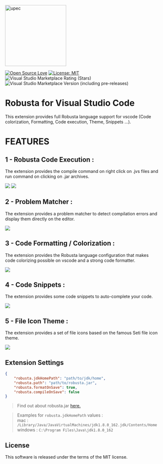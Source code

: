 <img src="https://github.com/Meshredded/robusta/blob/vs-tasks-swing-terminal/img/upec.png?raw=true" alt="upec" width="200"/>

[![Open Source Love](https://badges.frapsoft.com/os/v1/open-source.svg?v=103)](https://github.com/ellerbrock/open-source-badges/)
[![License: MIT](https://img.shields.io/badge/License-MIT-green.svg)](https://opensource.org/licenses/MIT)
![Visual Studio Marketplace Rating (Stars)](https://img.shields.io/visual-studio-marketplace/stars/meshredded.robusta)
![Visual Studio Marketplace Version (including pre-releases)](https://img.shields.io/visual-studio-marketplace/v/meshredded.robusta)


# Robusta for Visual Studio Code
This extension provides full Robusta language support for vscode (Code colorization, Formatting, Code execution, Theme, Snippets ...).


# FEATURES
## 1 - Robusta Code Execution :
The extension provides the compile command on right click on .jvs files and run command on clicking on .jar archives.

![](https://user-images.githubusercontent.com/10856604/68254605-3326dc80-002b-11ea-9e00-e4aa701e7773.png)
![](https://user-images.githubusercontent.com/10856604/68254606-3326dc80-002b-11ea-8995-821b717c2999.png)

## 2 - Problem Matcher :
The extension provides a problem matcher to detect compilation errors and display them directly on the editor.

![](https://user-images.githubusercontent.com/10856604/68254838-f0b1cf80-002b-11ea-8ea1-3cd6b316102d.png)

## 3 - Code Formatting / Colorization :
The extension provides the Robusta language configuration that makes code colorizing possible on vscode and a strong code formatter.

![](https://user-images.githubusercontent.com/10856604/68626974-e2a4f880-04dc-11ea-84b3-b18ed8da975f.gif)

## 4 - Code Snippets :
The extension provides some code snippets to auto-complete your code.

![](https://user-images.githubusercontent.com/10856604/68626502-c8b6e600-04db-11ea-8905-d6009420cbe2.gif)

## 5 - File Icon Theme :
The extension provides a set of file icons based on the famous Seti file icon theme.

![](https://user-images.githubusercontent.com/10856604/67438724-8bee8200-f5f4-11e9-94df-dff3d06a3877.png)



## Extension Settings
```json
{
    "robusta.jdkHomePath": "path/to/jdk/home",
    "robusta.path": "path/to/robusta.jar",
    "robusta.formatOnSave": true,
    "robusta.compileOnSave": false
}
```
> Find out about robusta.jar [here.](https://github.com/Meshredded/robusta)

> Examples for `robusta.jdkHomePath` values :  
mac : `/Library/Java/JavaVirtualMachines/jdk1.8.0_162.jdk/Contents/Home`  
windows : `C:\Program Files\Java\jdk1.8.0_162`

## License
This software is released under the terms of the MIT license.
